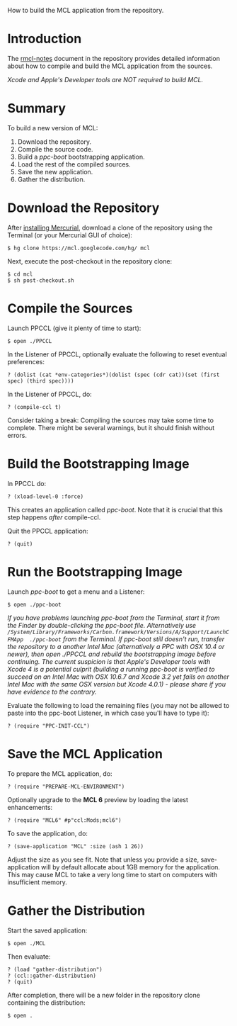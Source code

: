 How to build the MCL application from the repository.

# Introduction

The [rmcl-notes](http://mcl.googlecode.com/hg/rmcl-notes.pdf) document in the repository provides detailed information about how to compile and build the MCL application from the sources.

_Xcode and Apple's Developer tools are NOT required to build MCL._

# Summary

To build a new version of MCL:

  1. Download the repository.
  1. Compile the source code.
  1. Build a _ppc-boot_ bootstrapping application.
  1. Load the rest of the compiled sources.
  1. Save the new application.
  1. Gather the distribution.

# Download the Repository

After [installing Mercurial](http://code.google.com/p/mcl/wiki/MercurialSetup), download a clone of the repository using the Terminal (or your Mercurial GUI of choice):

```
$ hg clone https://mcl.googlecode.com/hg/ mcl 
```

Next, execute the post-checkout in the repository clone:

```
$ cd mcl
$ sh post-checkout.sh
```

# Compile the Sources

Launch PPCCL (give it plenty of time to start):

```
$ open ./PPCCL
```

In the Listener of PPCCL, optionally evaluate the following to reset eventual preferences:

```
? (dolist (cat *env-categories*)(dolist (spec (cdr cat))(set (first spec) (third spec))))
```

In the Listener of PPCCL, do:

```
? (compile-ccl t)
```

Consider taking a break: Compiling the sources may take some time to complete. There might be several warnings, but it should finish without errors.

# Build the Bootstrapping Image

In PPCCL do:

```
? (xload-level-0 :force)
```

This creates an application called _ppc-boot_. Note that it is crucial that this step happens <em>after</em> compile-ccl.

Quit the PPCCL application:

```
? (quit)
```

# Run the Bootstrapping Image

Launch _ppc-boot_ to get a menu and a Listener:

```
$ open ./ppc-boot
```

_If you have problems launching ppc-boot from the Terminal, start it from the Finder by double-clicking the ppc-boot file. Alternatively use `/System/Library/Frameworks/Carbon.framework/Versions/A/Support/LaunchCFMApp  ./ppc-boot` from the Terminal. If ppc-boot still doesn't run, transfer the repository to a another Intel Mac (alternatively a PPC with OSX 10.4 or newer), then open ./PPCCL and rebuild the bootstrapping image before continuing. The current suspicion is that Apple's Developer tools with Xcode 4 is a potential culprit (building a running ppc-boot is verified to succeed on an Intel Mac with OSX 10.6.7 and  Xcode 3.2 yet fails on another Intel Mac with the same OSX version but Xcode 4.0.1)  - please share if you have evidence to the contrary._

Evaluate the following to load the remaining files (you may not be allowed to paste into the ppc-boot Listener, in which case you'll have to type it):

```
? (require "PPC-INIT-CCL")
```

# Save the MCL Application

To prepare the MCL application, do:

```
? (require "PREPARE-MCL-ENVIRONMENT")
```

Optionally upgrade to the **MCL 6** preview by loading the latest enhancements:

```
? (require "MCL6" #p"ccl:Mods;mcl6")
```

To save the application, do:

```
? (save-application "MCL" :size (ash 1 26))
```

Adjust the size as you see fit. Note that unless you provide a size, save-application will by default allocate about 1GB memory for the application. This may cause MCL to take a very long time to start on computers with insufficient memory.

# Gather the Distribution

Start the saved application:

```
$ open ./MCL
```

Then evaluate:

```
? (load "gather-distribution")
? (ccl::gather-distribution)
? (quit)
```

After completion, there will be a new folder in the repository clone containing the distribution:

```
$ open .
```



